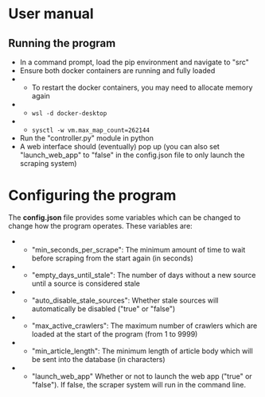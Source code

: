 # User manual 

## Running the program
* In a command prompt, load the pip environment and navigate to "src"
* Ensure both docker containers are running and fully loaded
* * To restart the docker containers, you may need to allocate memory again
* * ```wsl -d docker-desktop```
* * ```sysctl -w vm.max_map_count=262144```
* Run the "controller.py" module in python
* A web interface should (eventually) pop up (you can also set "launch_web_app" to "false" in the config.json file to only launch the scraping system)

# Configuring the program
The **config.json** file provides some variables which can be changed to change how the program operates. These variables are:
* * "min_seconds_per_scrape": The minimum amount of time to wait before scraping from the start again (in seconds)
* * "empty_days_until_stale": The number of days without a new source until a source is considered stale
* * "auto_disable_stale_sources": Whether stale sources will automatically be disabled ("true" or "false")
* * "max_active_crawlers": The maximum number of crawlers which are loaded at the start of the program (from 1 to 9999)
* * "min_article_length": The minimum length of article body which will be sent into the database (in characters)
* * "launch_web_app" Whether or not to launch the web app ("true" or "false"). If false, the scraper system will run in the command line.
